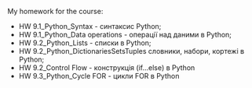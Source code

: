 My homework for the course:
- HW 9.1_Python_Syntax           - синтаксис Python;
- HW 9.1_Python_Data operations  - операції над даними в Python;
- HW 9.2_Python_Lists            - списки в Python;
- HW 9.2_Python_DictionariesSetsTuples   словники, набори, кортежі в Python;
- HW 9.2_Control Flow            - конструкція (if...else) в Python
- HW 9.3_Python_Cycle FOR        - цикли FOR в Python
